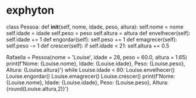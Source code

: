 # exphyton
class Pessoa:
    def __init__(self, nome, idade, peso, altura):
        self.nome = nome
        self.idade = idade
        self.peso = peso
        self.altura = altura
    def envelhecer(self):
        self.idade += 1
    def engordar(self):
        self.peso += 1
    def emagrecer(self):
        self.peso -= 1
    def crescer(self):
        if self.idade < 21:
            self.altura += 0.5

Rafaella = Pessoa(nome = 'Louise', idade = 28, peso = 60.0, altura = 1.65)
print(f'Nome: {Louise.nome}, Idade: {Louise.idade}, Peso: {Louise.peso}, Altura: {Louise.altura}')
while Louise.idade < 80:
    Louise.envelhecer()
    Louise.engordar()
    Louise.emagrecer()
    Louise.crescer()
    print(f'Nome: {Louise.nome}, Idade: {Louise.idade}, Peso: {Louise.peso}, Altura: {round(Louise.altura,2)}')
